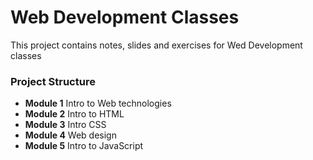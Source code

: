 # Web Development Classes
This project contains notes, slides and exercises 
for Wed Development classes

### Project Structure
- **Module 1** Intro to Web technologies
- **Module 2** Intro to HTML
- **Module 3** Intro CSS
- **Module 4** Web design
- **Module 5** Intro to JavaScript
